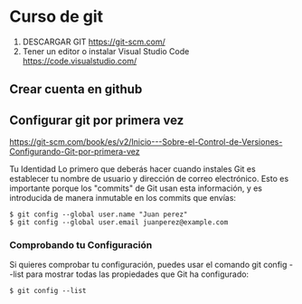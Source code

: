# Curso de git

1. DESCARGAR GIT https://git-scm.com/
2. Tener un editor o instalar Visual Studio Code  https://code.visualstudio.com/




## Crear cuenta en github 

## Configurar git por primera vez

https://git-scm.com/book/es/v2/Inicio---Sobre-el-Control-de-Versiones-Configurando-Git-por-primera-vez



Tu Identidad
Lo primero que deberás hacer cuando instales Git es establecer tu nombre de usuario y dirección de correo electrónico. Esto es importante porque los "commits" de Git usan esta información, y es introducida de manera inmutable en los commits que envías:

```
$ git config --global user.name "Juan perez"
$ git config --global user.email juanperez@example.com
```


### Comprobando tu Configuración
Si quieres comprobar tu configuración, puedes usar el comando git config --list para mostrar todas las propiedades que Git ha configurado:

```
$ git config --list
```